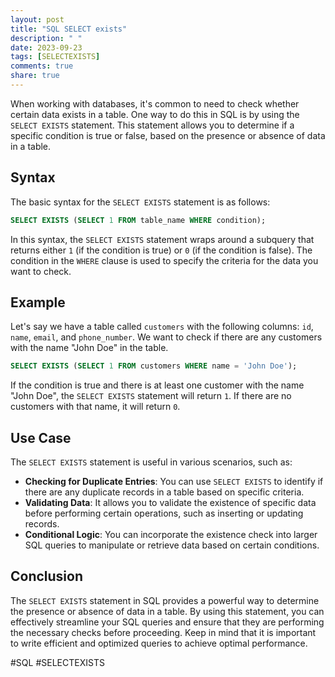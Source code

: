 ```yaml
---
layout: post
title: "SQL SELECT exists"
description: " "
date: 2023-09-23
tags: [SELECTEXISTS]
comments: true
share: true
---
```


When working with databases, it's common to need to check whether certain data exists in a table. One way to do this in SQL is by using the `SELECT EXISTS` statement. This statement allows you to determine if a specific condition is true or false, based on the presence or absence of data in a table.

## Syntax

The basic syntax for the `SELECT EXISTS` statement is as follows:

```sql
SELECT EXISTS (SELECT 1 FROM table_name WHERE condition);
```

In this syntax, the `SELECT EXISTS` statement wraps around a subquery that returns either `1` (if the condition is true) or `0` (if the condition is false). The condition in the `WHERE` clause is used to specify the criteria for the data you want to check.

## Example

Let's say we have a table called `customers` with the following columns: `id`, `name`, `email`, and `phone_number`. We want to check if there are any customers with the name "John Doe" in the table.

```sql
SELECT EXISTS (SELECT 1 FROM customers WHERE name = 'John Doe');
```

If the condition is true and there is at least one customer with the name "John Doe", the `SELECT EXISTS` statement will return `1`. If there are no customers with that name, it will return `0`.

## Use Case

The `SELECT EXISTS` statement is useful in various scenarios, such as:

- **Checking for Duplicate Entries**: You can use `SELECT EXISTS` to identify if there are any duplicate records in a table based on specific criteria.
- **Validating Data**: It allows you to validate the existence of specific data before performing certain operations, such as inserting or updating records.
- **Conditional Logic**: You can incorporate the existence check into larger SQL queries to manipulate or retrieve data based on certain conditions.

## Conclusion

The `SELECT EXISTS` statement in SQL provides a powerful way to determine the presence or absence of data in a table. By using this statement, you can effectively streamline your SQL queries and ensure that they are performing the necessary checks before proceeding. Keep in mind that it is important to write efficient and optimized queries to achieve optimal performance.

#SQL #SELECTEXISTS